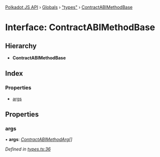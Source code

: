 [Polkadot JS API](../README.md) › [Globals](../globals.md) › ["types"](../modules/_types_.md) › [ContractABIMethodBase](_types_.contractabimethodbase.md)

# Interface: ContractABIMethodBase

## Hierarchy

* **ContractABIMethodBase**

## Index

### Properties

* [args](_types_.contractabimethodbase.md#args)

## Properties

###  args

• **args**: *[ContractABIMethodArg](../modules/_types_.md#contractabimethodarg)[]*

*Defined in [types.ts:36](https://github.com/polkadot-js/api/blob/30f62f4024/packages/api-contract/src/types.ts#L36)*
